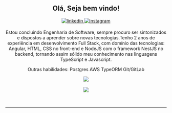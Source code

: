 <div align="center">
<h2> Olá, Seja bem vindo! </h2>
<a href="https://linkedin.com/in/wendellddr" target="_blank">
<img src=https://img.shields.io/badge/linkedin-%2300acee.svg?color=405DE6&style=for-the-badge&logo=linkedin&logoColor=white alt=linkedin style="margin-bottom: 5px;" />
</a>
<a href="https://instagram.com/wendellddr" target="_blank">
<img src=https://img.shields.io/badge/instagram-%ff5851db.svg?color=C13584&style=for-the-badge&logo=instagram&logoColor=white alt=instagram style="margin-bottom: 5px;" />
</a>


Estou concluindo Engenharia de Software, sempre procuro ser sintonizados e dispostos a aprender sobre novas tecnologias.Tenho 2 anos de experiência em desenvolvimento Full Stack, com domínio das tecnologias: Angular, HTML, CSS no front-end e NodeJS com o framework NestJS no backend, tornando assim sólido meu conhecimento nas linguagens TypeScript e Javascript.

Outras habilidades:
Postgres
AWS
TypeORM
Git/GitLab
<br />

<img align="center" src="https://github-readme-stats.vercel.app/api?username=wendellddr&include_all_commits=true&count_private=true&show_icons=true&line_height=30&title_color=CDB4DB&icon_color=CDB4DB&text_color=D3D3D3&bg_color=0A0A0A" >
<br />
<br />
<img src="https://github-readme-stats.vercel.app/api/top-langs/?username=wendellddr&layout=compact&theme=dark&bg_color=0A0A0A" />
<br />
<br />
<br />


</div>

</div>

---

